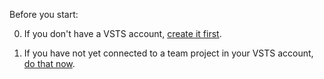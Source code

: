 Before you start:

0. If you don't have a VSTS account, [create it first](../../accounts/create-account-msa-or-work-student.md).

0. If you have not yet connected to a team project in your VSTS account, [do that now](../../user-guide/connect-team-projects.md).
